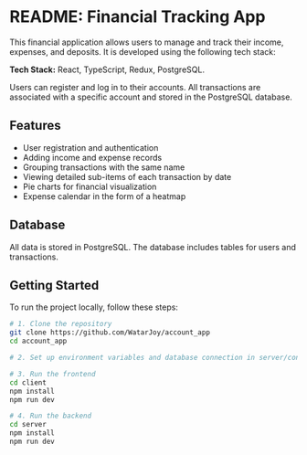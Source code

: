 # README: Financial Tracking App

This financial application allows users to manage and track their income, expenses, and deposits. It is developed using the following tech stack:

**Tech Stack:** React, TypeScript, Redux, PostgreSQL.

Users can register and log in to their accounts. All transactions are associated with a specific account and stored in the PostgreSQL database.

## Features

- User registration and authentication
- Adding income and expense records
- Grouping transactions with the same name
- Viewing detailed sub-items of each transaction by date
- Pie charts for financial visualization
- Expense calendar in the form of a heatmap

## Database

All data is stored in PostgreSQL. The database includes tables for users and transactions.

## Getting Started

To run the project locally, follow these steps:

```bash
# 1. Clone the repository
git clone https://github.com/WatarJoy/account_app
cd account_app

# 2. Set up environment variables and database connection in server/config

# 3. Run the frontend
cd client
npm install
npm run dev

# 4. Run the backend 
cd server
npm install
npm run dev
```
